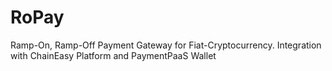 # RoPay
Ramp-On, Ramp-Off Payment Gateway for Fiat-Cryptocurrency. 
Integration with ChainEasy Platform and PaymentPaaS Wallet

